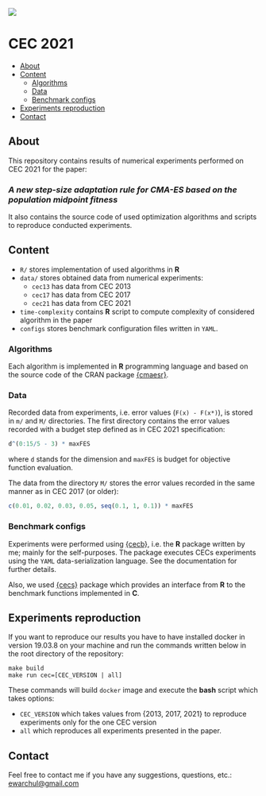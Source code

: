 
<a href="https://doi.org/10.1109/CEC45853.2021.9504829"><img src="https://img.shields.io/badge/DOI-10.1109%2FCEC45853.2021.9504829-green"/></a>

# CEC 2021

<!--ts-->
   * [About](#about)
   * [Content](#content)
      * [Algorithms](#linux-and-windows)
      * [Data](#macos)
      * [Benchmark configs](#benchmark-configs)
   * [Experiments reproduction](#experiments-reproduction)
   * [Contact](#contact)
<!--te-->

## About 

This repository contains results of numerical experiments performed on CEC 2021 for the paper:

### *A new step-size adaptation rule for CMA-ES based on the population midpoint fitness*

It also contains the source code of used optimization algorithms and scripts to reproduce conducted experiments.  

## Content 

* `R/` stores implementation of used algorithms in **R** 
* `data/` stores obtained data from numerical experiments:
    - `cec13` has data from CEC 2013
    - `cec17` has data from CEC 2017
    - `cec21` has data from CEC 2021
* `time-complexity` contains **R** script to compute complexity of considered algorithm in the paper
* `configs` stores benchmark configuration files written in `YAML`.

### Algorithms

Each algorithm is implemented in **R** programming language and based on the source code of the CRAN package [{cmaesr}](https://cran.r-project.org/web/packages/cmaesr/index.html).

### Data 

Recorded data from experiments, i.e. error values (`F(x) - F(x*)`), is stored in `m/` and `M/` directories. The first directory contains the error values recorded with a budget step defined as in CEC 2021 specification:

```r
d^(0:15/5 - 3) * maxFES
```

where `d` stands for the dimension and `maxFES` is budget for objective function evaluation.

The data from the directory `M/` stores the error values recorded in the same manner as in CEC 2017 (or older):

```r
c(0.01, 0.02, 0.03, 0.05, seq(0.1, 1, 0.1)) * maxFES
```

### Benchmark configs

Experiments were performed using [{cecb}](https://github.com/ewarchul/cecb), i.e. the **R** package written by me; mainly for the self-purposes. The package executes CECs experiments using the `YAML` data-serialization language. See the documentation for further details. 

Also, we used [{cecs}](https://github.com/ewarchul/cecs) package which provides an interface from **R** to the benchmark functions implemented in **C**.


## Experiments reproduction

If you want to reproduce our results you have to have installed docker in version 19.03.8 on your machine and run the commands written below in the root directory of the repository:

```
make build
make run cec=[CEC_VERSION | all]
```

These commands will build `docker` image and execute the **bash** script which takes options:

- `CEC_VERSION` which takes values from {2013, 2017, 2021} to reproduce experiments only for the one CEC version 
- `all` which reproduces all experiments presented in the paper.

## Contact 

Feel free to contact me if you have any suggestions, questions, etc.: [ewarchul@gmail.com](mailto:ewarchul@gmail.com?subject=[CEC2021])
